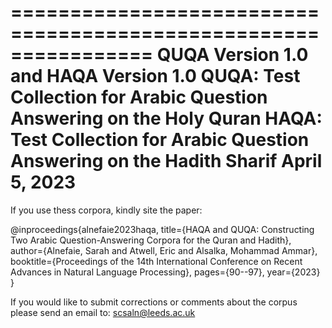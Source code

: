 ================================================================
QUQA  Version 1.0 and HAQA Version 1.0
QUQA: Test Collection for Arabic Question Answering on the Holy Quran
HAQA: Test Collection for Arabic Question Answering on the Hadith Sharif
April 5, 2023
================================================================



If you use thess corpora, kindly site the paper:

@inproceedings{alnefaie2023haqa,
  title={HAQA and QUQA: Constructing Two Arabic Question-Answering Corpora for the Quran and Hadith},
  author={Alnefaie, Sarah and Atwell, Eric and Alsalka, Mohammad Ammar},
  booktitle={Proceedings of the 14th International Conference on Recent Advances in Natural Language Processing},
  pages={90--97},
  year={2023}
}


If you would like to submit corrections or comments about the corpus please send an email to:
scsaln@leeds.ac.uk
